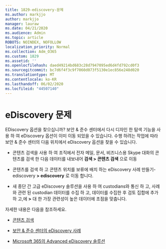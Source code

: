 ```yaml
---
title: 1829-ediscovery-문제
ms.author: markjjo
author: markjjo
manager: lauraw
ms.date: 04/21/2020
ms.audience: Admin
ms.topic: article
ROBOTS: NOINDEX, NOFOLLOW
localization_priority: Normal
ms.collection: Adm_O365
ms.custom: 1829
ms.assetid: ''
ms.openlocfilehash: daed49214bd683c28d7947095ed6d4fd792cd0f3
ms.sourcegitcommit: bc7d6f4f3c9f7060d073f5130e1ec856e248d020
ms.translationtype: MT
ms.contentlocale: ko-KR
ms.lasthandoff: 06/02/2020
ms.locfileid: "44507140"
---
```

# <a name="ediscovery-issues"></a>eDiscovery 문제

EDiscovery 옵션을 찾으십니까? 보안 & 준수 센터에서 다시 디자인 한 탐색 기능을 사용 하 여 eDiscovery 옵션이 이미 이동 되었을 수 있습니다.  수행 하려는 작업에 따라 보안 & 준수 센터의 다음 위치에서 eDiscovery 옵션을 찾을 수 있습니다.

- 콘텐츠 검색을 사용 하 여 조직에서 전자 메일, 문서, 비즈니스용 Skype 대화의 콘텐츠를 검색 한 다음 데이터를 내보내어 **검색 > 콘텐츠 검색** 으로 이동

- 콘텐츠를 검색 하 고 콘텐츠 위치를 보류에 배치 하는 eDiscovery 사례 만들기-ediscovery **> ediscovery** 로 이동 합니다.

- 새 종단 간 고급 eDiscovery 솔루션을 사용 하 여 custodians와 통신 하 고, 사례와 관련 된 custodian 데이터를 수집 하 고, 데이터를 수집한 후 검토 집합에 추가 하 고,에 **>** 대 한 가장 관련성이 높은 데이터에 초점을 맞춥니다.

자세한 내용은 다음을 참조하세요.

- [콘텐츠 검색](https://docs.microsoft.com/microsoft-365/compliance/content-search)

- [보안 & 준수 센터의 eDiscovery 사례](https://docs.microsoft.com/microsoft-365/compliance/ediscovery-cases)

- [Microsoft 365의 Advanced eDiscovery 솔루션](https://docs.microsoft.com/microsoft-365/compliance/overview-ediscovery-20)
